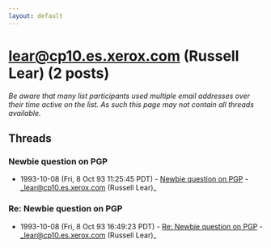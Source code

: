 ```yaml
---
layout: default
---
```


# lear@cp10.es.xerox.com (Russell Lear) (2 posts)

_Be aware that many list participants used multiple email addresses over their time active on the list. As such this page may not contain all threads available._

## Threads

### Newbie question on PGP
+ 1993-10-08 (Fri, 8 Oct 93 11:25:45 PDT) - [Newbie question on PGP](/archive/1993/10/87859177f9c253ac58945d1c7421d25fc568f79d35f5c23a94f890ab9066c516) - _lear@cp10.es.xerox.com (Russell Lear)_

### Re: Newbie question on PGP
+ 1993-10-08 (Fri, 8 Oct 93 16:49:23 PDT) - [Re: Newbie question on PGP](/archive/1993/10/89f8c75708dc620c45c63f913355ae41b306c4c4b30a699923194bfbf7894043) - _lear@cp10.es.xerox.com (Russell Lear)_

